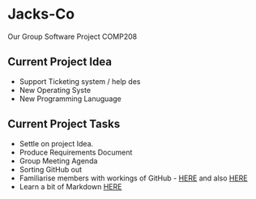 # Jacks-Co
Our Group Software Project COMP208

## Current Project Idea
* Support Ticketing system / help des
* New Operating Syste
* New Programming Lanuguage

## Current Project Tasks
* Settle on project Idea.
* Produce Requirements Document
* Group Meeting Agenda 
* Sorting GitHub out
* Familiarise members with workings of GitHub - [HERE](http://rogerdudler.github.io/git-guide/) and also [HERE](http://lifehacker.com/5983680/how-the-heck-do-i-use-github)
* Learn a bit of Markdown [HERE](http://lifehacker.com/5983680/how-the-heck-do-i-use-github)
